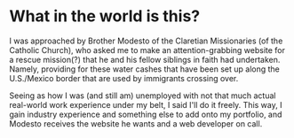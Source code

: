 # What in the world is this?

I was approached by Brother Modesto of the Claretian Missionaries (of the Catholic Church), who asked me to make an attention-grabbing website for a rescue mission(?) that he and his fellow siblings in faith had undertaken. Namely, providing for these water cashes that have been set up along the U.S./Mexico border that are used by immigrants crossing over.

Seeing as how I was (and still am) unemployed with not that much actual real-world work experience under my belt, I said I'll do it freely.  This way, I gain industry experience and something else to add onto my portfolio, and Modesto receives the website he wants and a web developer on call.
